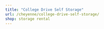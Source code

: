 ```yaml
---
title: "College Drive Self Storage"
url: /cheyenne/college-drive-self-storage/
shop: storage rental
---
```


